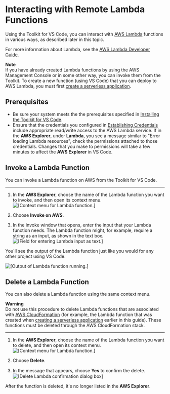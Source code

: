 # Interacting with Remote Lambda Functions<a name="remote-lambda"></a>

Using the Toolkit for VS Code, you can interact with [AWS Lambda](https://aws.amazon.com/lambda/) functions in various ways, as described later in this topic\.

For more information about Lambda, see the [AWS Lambda Developer Guide](https://docs.aws.amazon.com/lambda/latest/dg/)\. 

**Note**  
If you have already created Lambda functions by using the AWS Management Console or in some other way, you can invoke them from the Toolkit\. To create a new function \(using VS Code\) that you can deploy to AWS Lambda, you must first [create a serverless application](create-sam.md)\.

## Prerequisites<a name="remote-lambda-prereq"></a>
+ Be sure your system meets the the prerequisites specified in [Installing the Toolkit for VS Code](setup-toolkit.md#setup-prereq)\.
+ Ensure that the credentials you configured in [Establishing Credentials](establish-credentials.md) include appropriate read/write access to the AWS Lambda service\. If in the **AWS Explorer**, under **Lambda**, you see a message similar to "Error loading Lambda resources", check the permissions attached to those credentials\. Changes that you make to permissions will take a few minutes to affect the **AWS Explorer** in VS Code\.

## Invoke a Lambda Function<a name="invoke-lam-func"></a>

You can invoke a Lambda function on AWS from the Toolkit for VS Code\.

****

1. In the **AWS Explorer**, choose the name of the Lambda function you want to invoke, and then open its context menu\.  
![\[Context menu for Lambda function.\]](http://docs.aws.amazon.com/toolkit-for-vscode/latest/userguide/images/lambda-func-invoke-menu.png)

1. Choose **Invoke on AWS**\.

1. In the invoke window that opens, enter the input that your Lambda function needs\. The Lambda function might, for example, require a string as an input, as shown in the text box\.  
![\[Field for entering Lambda input as text.\]](http://docs.aws.amazon.com/toolkit-for-vscode/latest/userguide/images/lambda-run-input.png)

You'll see the output of the Lambda function just like you would for any other project using VS Code\.

![\[Output of Lambda function running.\]](http://docs.aws.amazon.com/toolkit-for-vscode/latest/userguide/images/lambda-run-output.png)

## Delete a Lambda Function<a name="delete-lambda"></a>

You can also delete a Lambda function using the same context menu\.

**Warning**  
Do not use this procedure to delete Lambda functions that are associated with [AWS CloudFormation](https://docs.aws.amazon.com//cloudformation/) \(for example, the Lambda function that was created when [creating a serverless application](create-sam.md) earlier in this guide\)\. These functions must be deleted through the AWS CloudFormation stack\.

****

1. In the **AWS Explorer**, choose the name of the Lambda function you want to delete, and then open its context menu\.  
![\[Context menu for Lambda function.\]](http://docs.aws.amazon.com/toolkit-for-vscode/latest/userguide/images/lambda-func-delete-menu.png)

1. Choose **Delete**\.

1. In the message that appears, choose **Yes** to conﬁrm the delete\.  
![\[Delete Lambda confirmation dialog box\]](http://docs.aws.amazon.com/toolkit-for-vscode/latest/userguide/images/lambda-delete-confirm.png)

After the function is deleted, it's no longer listed in the **AWS Explorer**\.